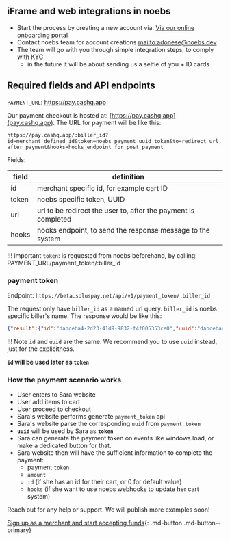 ## iFrame and web integrations in noebs




- Start the process by creating a new account via: [Via our online onboarding portal](https://new.cashq.app)
- Contact noebs team for account creations [mailto:adonese@noebs.dev](mailto:adonese@noebs.dev)
- The team will go with you through simple integration steps, to comply with KYC
    - in the future it will be about sending us a selfie of you + ID cards


## Required fields and API endpoints

`PAYMENT_URL`: https://pay.cashq.app

Our payment checkout is hosted at: [https://pay.cashq.app](pay.cashq.app). The URL for payment will be like this:

`https://pay.cashq.app/:biller_id?id=merchant_defined_id&token=noebs_payment_uuid_token&to=redirect_url_after_payment&hooks=hooks_endpoint_for_post_payment`

Fields:

| field | definition |
|-------|------------|
| id | merchant specific id, for example cart ID |
| token | noebs specific token, UUID |
| url | url to be redirect the user to, after the payment is completed |
| hooks | hooks endpoint, to send the response message to the system |

!!! important
    `token`: is requested from noebs beforehand, by calling: PAYMENT_URL/payment_token/:biller_id


### payment token

Endpoint: `https://beta.soluspay.net/api/v1/payment_token/:biller_id`

The request only have `biller_id` as a named url query. `biller_id` is noebs specific biller's name. The response would be like this:

```json
{"result":{"id":"dabceba4-2d23-41d9-9832-f4f005353ce0","uuid":"dabceba4-2d23-41d9-9832-f4f005353ce0"}
```

!!! Note
    `id` and `uuid` are the same. We recommend you to use `uuid` instead, just for the explicitness.


**`id` will be used later as `token`**

### How the payment scenario works

- User enters to Sara website
- User add items to cart
- User proceed to checkout
- Sara's website performs generate `payment_token` api
- Sara's website parse the corresponding `uuid` from `payment_token`
- **`uuid`** will be used by Sara as **`token`**
- Sara can generate the payment token on events like windows.load, or make a dedicated button for that.
- Sara website then will have the sufficient information to complete the payment:
    - payment `token`
    - `amount`
    - `id` (if she has an id for their cart, or 0 for default value)
    - `hooks` (if she want to use noebs webhooks to update her cart system)


Reach out for any help or support. We will publish more examples soon! 

[Sign up as a merchant and start accepting funds](https://new.cashq.app){: .md-button .md-button--primary}
